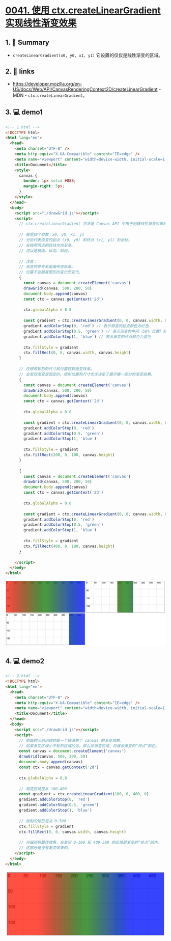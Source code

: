 # [0041. 使用 ctx.createLinearGradient 实现线性渐变效果](https://github.com/Tdahuyou/canvas/tree/main/0041.%20%E4%BD%BF%E7%94%A8%20ctx.createLinearGradient%20%E5%AE%9E%E7%8E%B0%E7%BA%BF%E6%80%A7%E6%B8%90%E5%8F%98%E6%95%88%E6%9E%9C)

<!-- region:toc -->

<!-- endregion:toc -->

## 1. 📝 Summary

- `createLinearGradient(x0, y0, x1, y1)` 它设置的仅仅是线性渐变的区域。

## 2. 🔗 links

- https://developer.mozilla.org/en-US/docs/Web/API/CanvasRenderingContext2D/createLinearGradient - MDN - `ctx.createLinearGradient`。

## 3. 💻 demo1

```html
<!-- 1.html -->
<!DOCTYPE html>
<html lang="en">
  <head>
    <meta charset="UTF-8" />
    <meta http-equiv="X-UA-Compatible" content="IE=edge" />
    <meta name="viewport" content="width=device-width, initial-scale=1.0" />
    <title>Document</title>
    <style>
      canvas {
        border: 1px solid #888;
        margin-right: 5px;
      }
    </style>
  </head>
  <body>
    <script src="./drawGrid.js"></script>
    <script>
      // ctx.createLinearGradient 方法是 Canvas API 中用于创建线性渐变对象的函数。

      // 接受四个参数：x0, y0, x1, y1
      // 分别代表渐变的起点 (x0, y0) 和终点 (x1, y1) 的坐标。
      // 会按照两点的连线方向渐变。
      // 可以是横向、纵向、斜向。

      // 注意：
      // 渐变的参考系是画布坐标系。
      // 位置不会随着图形的变化而变化。
      {
        const canvas = document.createElement('canvas')
        drawGrid(canvas, 500, 200, 50)
        document.body.append(canvas)
        const ctx = canvas.getContext('2d')

        ctx.globalAlpha = 0.8

        const gradient = ctx.createLinearGradient(0, 0, canvas.width, 0)
        gradient.addColorStop(0, 'red') // 表示渐变的起点颜色为红色
        gradient.addColorStop(0.5, 'green') // 表示渐变的中间（50% 位置）颜色为绿色
        gradient.addColorStop(1, 'blue') // 表示渐变的终点颜色为蓝色

        ctx.fillStyle = gradient
        ctx.fillRect(0, 0, canvas.width, canvas.height)
      }

      // 仅修改矩形的尺寸和位置观察渐变效果。
      // 会发现渐变是固定的，矩形位置和尺寸仅仅决定了展示哪一部分的渐变效果。
      {
        const canvas = document.createElement('canvas')
        drawGrid(canvas, 500, 200, 50)
        document.body.append(canvas)
        const ctx = canvas.getContext('2d')

        ctx.globalAlpha = 0.8

        const gradient = ctx.createLinearGradient(0, 0, canvas.width, 0)
        gradient.addColorStop(0, 'red')
        gradient.addColorStop(0.5, 'green')
        gradient.addColorStop(1, 'blue')

        ctx.fillStyle = gradient
        ctx.fillRect(200, 0, 100, canvas.height)
      }

      {
        const canvas = document.createElement('canvas')
        drawGrid(canvas, 500, 200, 50)
        document.body.append(canvas)
        const ctx = canvas.getContext('2d')

        ctx.globalAlpha = 0.8

        const gradient = ctx.createLinearGradient(0, 0, canvas.width, 0)
        gradient.addColorStop(0, 'red')
        gradient.addColorStop(0.5, 'green')
        gradient.addColorStop(1, 'blue')

        ctx.fillStyle = gradient
        ctx.fillRect(400, 0, 100, canvas.height)
      }

    </script>
  </body>
</html>
```

![](md-imgs/2024-10-04-11-59-28.png)

## 4. 💻 demo2

```html
<!-- 2.html -->
<!DOCTYPE html>
<html lang="en">
  <head>
    <meta charset="UTF-8" />
    <meta http-equiv="X-UA-Compatible" content="IE=edge" />
    <meta name="viewport" content="width=device-width, initial-scale=1.0" />
    <title>Document</title>
  </head>
  <body>
    <script src="./drawGrid.js"></script>
    <script>
      // 前面的示例创建的是一个铺满整个 canvas 的渐变效果。
      // 如果渐变区域小于矩形区域的话，那么非渐变区域，将展示渐变的“终点”颜色。
      const canvas = document.createElement('canvas')
      drawGrid(canvas, 500, 200, 50)
      document.body.append(canvas)
      const ctx = canvas.getContext('2d')

      ctx.globalAlpha = 0.8

      // 渐变区域是从 100-400
      const gradient = ctx.createLinearGradient(100, 0, 400, 0)
      gradient.addColorStop(0, 'red')
      gradient.addColorStop(0.5, 'green')
      gradient.addColorStop(1, 'blue')

      // 绘制的矩形是从 0-500
      ctx.fillStyle = gradient
      ctx.fillRect(0, 0, canvas.width, canvas.height)

      // 仔细观察最终效果，会发现 0-100 和 400-500 的区域是渐变的“终点”颜色。
      // 这部分是没有渐变效果的。
    </script>
  </body>
</html>
```

![](md-imgs/2024-10-04-11-59-37.png)

